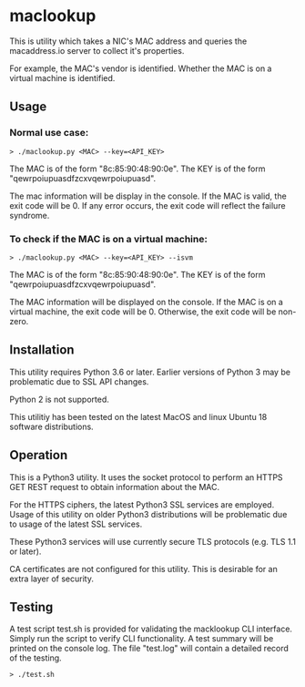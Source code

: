 # maclookup
This is utility which takes a NIC's MAC address and
queries the macaddress.io server to collect it's
properties.

For example, the MAC's vendor is identified.
Whether the MAC is on a virtual machine is identified.

## Usage
### Normal use case:
    > ./maclookup.py <MAC> --key=<API_KEY>

The MAC is of the form "8c:85:90:48:90:0e".
The KEY is of  the form "qewrpoiupuasdfzcxvqewrpoiupuasd".

The mac information will be display in the console.
If the MAC is valid, the exit code will be 0.
If any error occurs, the exit code will reflect the
failure syndrome. 


### To check if the MAC is on a virtual machine:
    > ./maclookup.py <MAC> --key=<API_KEY> --isvm

The MAC is of the form "8c:85:90:48:90:0e".
The KEY is of  the form "qewrpoiupuasdfzcxvqewrpoiupuasd".

The MAC information will be displayed on the console.
If the MAC is on a virtual machine, the exit code will be 0.
Otherwise, the exit code will be non-zero.

## Installation
This utility requires Python 3.6 or later. Earlier versions
of Python 3 may be problematic due to SSL API changes.

Python 2 is not supported.

This utilitiy has been tested on the latest MacOS and linux
Ubuntu 18 software distributions.

## Operation

This is a Python3 utility.  It uses the socket protocol
to perform an HTTPS GET REST request to obtain information
about the MAC.

For the HTTPS ciphers, the latest Python3 SSL services are
employed.  Usage of this utility on older Python3 distributions
will be problematic due to usage of the latest SSL services.

These Python3 services will use currently secure TLS protocols
(e.g. TLS 1.1 or later).

CA certificates are not configured for this utility.  This
is desirable for an extra layer of security.


## Testing

A test script test.sh is provided for validating the macklookup CLI interface.
Simply run the script to verify CLI functionality.  A test summary will be printed
on the console log.  The file "test.log" will contain a detailed record of the testing.

    > ./test.sh
